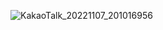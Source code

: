 
![KakaoTalk_20221107_201016956](https://user-images.githubusercontent.com/80819675/200296389-131fde79-6101-4d46-8214-29329ec23c3a.jpg)
